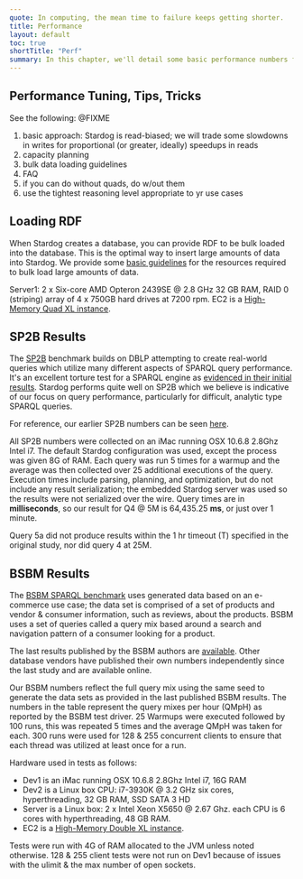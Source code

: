 ```yaml
---
quote: In computing, the mean time to failure keeps getting shorter.
title: Performance
layout: default
toc: true
shortTitle: "Perf"
summary: In this chapter, we'll detail some basic performance numbers for Stardog, both load speed and query speed. As is always the case, the most important performance numbers are the ones you run on <strong>your</strong> data.
---
```


## Performance Tuning, Tips, Tricks

See the following: @FIXME

1. basic approach: Stardog is read-biased; we will trade some slowdowns in writes for proportional (or greater, ideally) speedups in reads
1. capacity planning
1. bulk data loading guidelines
1. FAQ
1. if you can do without quads, do w/out them
1. use the tightest reasoning level appropriate to yr use cases

## Loading RDF 

When Stardog creates a database, you can provide RDF to be bulk loaded
into the database. This is the optimal way to insert large amounts of
data into Stardog. We provide some [basic
guidelines](../admin/#resource-requirements) for the resources required
to bulk load large amounts of data.

Server1: 2 x Six-core AMD Opteron 2439SE @ 2.8 GHz 32 GB RAM, RAID 0
(striping) array of 4 x 750GB hard drives at 7200 rpm. EC2 is a
[High-Memory Quad XL
instance](http://aws.amazon.com/ec2/instance-types/).

## SP2B Results

The [SP2B](http://dbis.informatik.uni-freiburg.de/index.php?project=SP2B)
benchmark builds on DBLP attempting to create real-world queries which
utilize many different aspects of SPARQL query performance. It's an
excellent torture test for a SPARQL engine as [evidenced in their
initial results](http://arxiv.org/pdf/0806.4627v2.pdf). Stardog performs
quite well on SP2B which we believe is indicative of our focus on query
performance, particularly for difficult, analytic type SPARQL queries.

For reference, our earlier SP2B numbers can be seen
[here](http://weblog.clarkparsia.com/2011/05/31/stardog-performance-sp2b-benchmark/).



All SP2B numbers were collected on an iMac running OSX 10.6.8 2.8Ghz
Intel i7. The default Stardog configuration was used, except the process
was given 8G of RAM. Each query was run 5 times for a warmup and the
average was then collected over 25 additional executions of the query.
Execution times include parsing, planning, and optimization, but do not
include any result serialization; the embedded Stardog server was used
so the results were not serialized over the wire. Query times are in
**milliseconds**, so our result for Q4 @ 5M is 64,435.25 **ms**, or just
over 1 minute.

Query 5a did not produce results within the 1 hr timeout (T) specified
in the original study, nor did query 4 at 25M.

## BSBM Results 

The [BSBM SPARQL benchmark](http://www4.wiwiss.fu-berlin.de/bizer/berlinsparqlbenchmark/)
uses generated data based on an e-commerce use case; the data set is
comprised of a set of products and vendor & consumer information, such
as reviews, about the products. BSBM uses a set of queries called a
query mix based around a search and navigation pattern of a consumer
looking for a product.

The last results published by the BSBM authors are
[available](http://www4.wiwiss.fu-berlin.de/bizer/BerlinSPARQLBenchmark/results/V6/).
Other database vendors have published their own numbers independently
since the last study and are available online.

Our BSBM numbers reflect the full query mix using the same seed to
generate the data sets as provided in the last published BSBM results.
The numbers in the table represent the query mixes per hour (QMpH) as
reported by the BSBM test driver. 25 Warmups were executed followed by
100 runs, this was repeated 5 times and the average QMpH was taken for
each. 300 runs were used for 128 & 255 concurrent clients to ensure that
each thread was utilized at least once for a run.


Hardware used in tests as follows:

-   Dev1 is an iMac running OSX 10.6.8 2.8Ghz Intel i7, 16G RAM
-   Dev2 is a Linux box CPU: i7-3930K @ 3.2 GHz six cores,
    hyperthreading, 32 GB RAM, SSD SATA 3 HD
-   Server is a Linux box: 2 x Intel Xeon X5650 @ 2.67 Ghz. each CPU is
    6 cores with hyperthreading, 48 GB RAM.
-   EC2 is a [High-Memory Double XL
    instance](http://aws.amazon.com/ec2/instance-types/).

Tests were run with 4G of RAM allocated to the JVM unless noted
otherwise. 128 & 255 client tests were not run on Dev1 because of issues
with the ulimit & the max number of open sockets.
